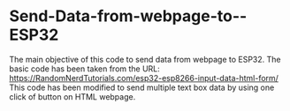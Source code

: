 # Send-Data-from-webpage-to--ESP32
The main objective of this code to send data from webpage to ESP32. The basic code has been taken from the URL:
https://RandomNerdTutorials.com/esp32-esp8266-input-data-html-form/
This code has been modified to send multiple text box data by using one click of button on HTML webpage.
